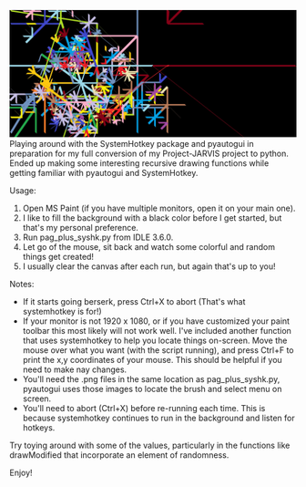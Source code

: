 ![Alt text](RandomWebPaint.jpg?raw=true)
Playing around with the SystemHotkey package and pyautogui in preparation for my full conversion of my Project-JARVIS project to python. Ended up making some interesting recursive drawing functions while getting familiar with pyautogui and SystemHotkey.

Usage:

1. Open MS Paint (if you have multiple monitors, open it on your main one).
2. I like to fill the background with a black color before I get started, but that's my personal preference.
3. Run pag_plus_syshk.py from IDLE 3.6.0.
4. Let go of the mouse, sit back and watch some colorful and random things get created!
5. I usually clear the canvas after each run, but again that's up to you!

Notes: 
* If it starts going berserk, press Ctrl+X to abort (That's what systemhotkey is for!)
* If your monitor is not 1920 x 1080, or if you have customized your paint toolbar this most likely will not work well. I've included another function that uses systemhotkey to help you locate things on-screen. Move the mouse over what you want (with the script running), and press Ctrl+F to print the x,y coordinates of your mouse. This should be helpful if you need to make nay changes.
* You'll need the .png files in the same location as pag_plus_syshk.py, pyautogui uses those images to locate the brush and select menu on screen.
* You'll need to abort (Ctrl+X) before re-running each time. This is because systemhotkey continues to run in the background and listen for hotkeys.

Try toying around with some of the values, particularly in the functions like 
drawModified that incorporate an element of randomness.

Enjoy!
